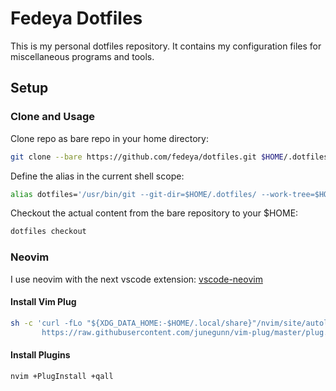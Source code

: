 # Fedeya Dotfiles

This is my personal dotfiles repository. It contains my configuration files for miscellaneous programs and tools.

## Setup

### Clone and Usage

Clone repo as bare repo in your home directory:
```bash
git clone --bare https://github.com/fedeya/dotfiles.git $HOME/.dotfiles
```

Define the alias in the current shell scope:
```bash
alias dotfiles='/usr/bin/git --git-dir=$HOME/.dotfiles/ --work-tree=$HOME'
```

Checkout the actual content from the bare repository to your $HOME:
```bash
dotfiles checkout
```

### Neovim

I use neovim with the next vscode extension: [vscode-neovim](https://marketplace.visualstudio.com/items?itemName=asvetliakov.vscode-neovim)

#### Install Vim Plug

```bash
sh -c 'curl -fLo "${XDG_DATA_HOME:-$HOME/.local/share}"/nvim/site/autoload/plug.vim --create-dirs \
       https://raw.githubusercontent.com/junegunn/vim-plug/master/plug.vim'
```

#### Install Plugins

```bash
nvim +PlugInstall +qall
```
